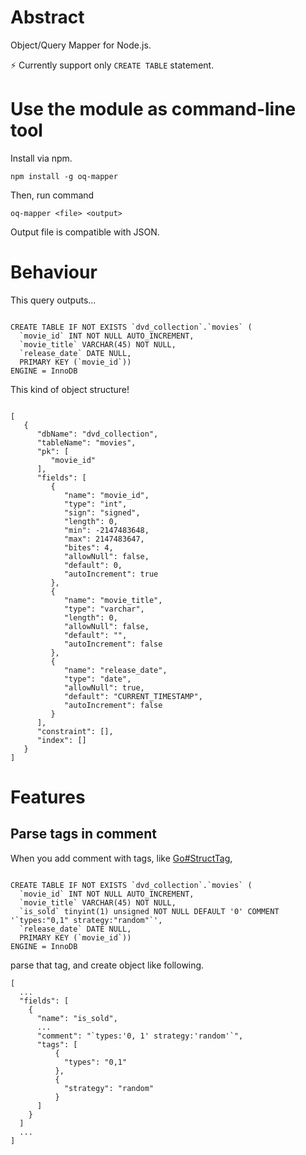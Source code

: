 # Abstract

Object/Query Mapper for Node.js.

:zap: Currently support only `CREATE TABLE` statement.

# Use the module as command-line tool

Install via npm.

```
npm install -g oq-mapper
```

Then, run command

```
oq-mapper <file> <output>
```

Output file is compatible with JSON.

# Behaviour

This query outputs...

```

CREATE TABLE IF NOT EXISTS `dvd_collection`.`movies` (
  `movie_id` INT NOT NULL AUTO_INCREMENT,
  `movie_title` VARCHAR(45) NOT NULL,
  `release_date` DATE NULL,
  PRIMARY KEY (`movie_id`))
ENGINE = InnoDB

```

This kind of object structure!

```

[
   {
      "dbName": "dvd_collection",
      "tableName": "movies",
      "pk": [
         "movie_id"
      ],
      "fields": [
         {
            "name": "movie_id",
            "type": "int",
            "sign": "signed",
            "length": 0,
            "min": -2147483648,
            "max": 2147483647,
            "bites": 4,
            "allowNull": false,
            "default": 0,
            "autoIncrement": true
         },
         {
            "name": "movie_title",
            "type": "varchar",
            "length": 0,
            "allowNull": false,
            "default": "",
            "autoIncrement": false
         },
         {
            "name": "release_date",
            "type": "date",
            "allowNull": true,
            "default": "CURRENT_TIMESTAMP",
            "autoIncrement": false
         }
      ],
      "constraint": [],
      "index": []
   }
]

```

# Features

## Parse tags in comment

When you add comment with tags, like [Go#StructTag](https://golang.org/pkg/reflect/#example_StructTag), 

```

CREATE TABLE IF NOT EXISTS `dvd_collection`.`movies` (
  `movie_id` INT NOT NULL AUTO_INCREMENT,
  `movie_title` VARCHAR(45) NOT NULL,
  `is_sold` tinyint(1) unsigned NOT NULL DEFAULT '0' COMMENT '`types:"0,1" strategy:"random"`',
  `release_date` DATE NULL,
  PRIMARY KEY (`movie_id`))
ENGINE = InnoDB

```

parse that tag, and create object like following.

```
[
  ...
  "fields": [
    {
      "name": "is_sold",
      ...
      "comment": "`types:'0, 1' strategy:'random'`",
      "tags": [
          {
            "types": "0,1"
          },
          {
            "strategy": "random"
          }
      ]
    }
  ]
  ...
]
```